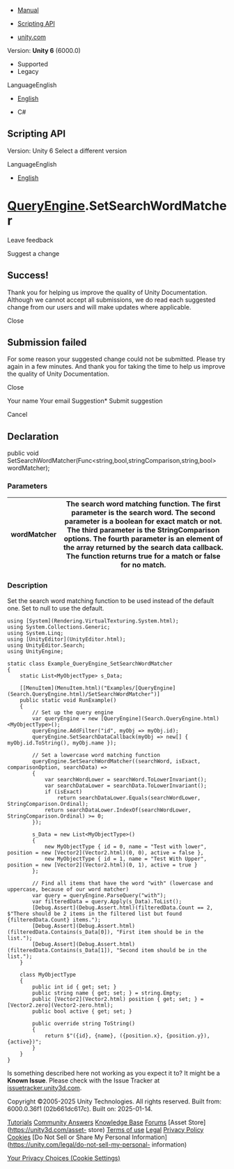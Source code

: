 [ ]()

  * [Manual](../Manual/index.html)
  * [Scripting API](../ScriptReference/index.html)

  * [unity.com](https://unity.com/)

Version: **Unity 6** (6000.0)

  * Supported
  * Legacy

LanguageEnglish

  * [English]()

  * C#

[ ](https://docs.unity3d.com)

## Scripting API

Version: Unity 6 Select a different version

LanguageEnglish

  * [English]()

#  [QueryEngine<T0>](Search.QueryEngine_1.html).SetSearchWordMatcher

Leave feedback

Suggest a change

## Success!

Thank you for helping us improve the quality of Unity Documentation. Although
we cannot accept all submissions, we do read each suggested change from our
users and will make updates where applicable.

Close

## Submission failed

For some reason your suggested change could not be submitted. Please <a>try
again</a> in a few minutes. And thank you for taking the time to help us
improve the quality of Unity Documentation.

Close

Your name Your email Suggestion* Submit suggestion

Cancel

[ ]()

## Declaration

public void
SetSearchWordMatcher(Func<string,bool,stringComparison,string,bool>
wordMatcher);

### Parameters

wordMatcher | The search word matching function. The first parameter is the search word. The second parameter is a boolean for exact match or not. The third parameter is the StringComparison options. The fourth parameter is an element of the array returned by the search data callback. The function returns true for a match or false for no match.  
---|---  
  
### Description

Set the search word matching function to be used instead of the default one.
Set to null to use the default.

    
    
    using [System](Rendering.VirtualTexturing.System.html);
    using System.Collections.Generic;
    using System.Linq;
    using [UnityEditor](UnityEditor.html);
    using UnityEditor.Search;
    using UnityEngine;
    
    static class Example_QueryEngine_SetSearchWordMatcher
    {
        static List<MyObjectType> s_Data;
    
        [[MenuItem](MenuItem.html)("Examples/[QueryEngine](Search.QueryEngine.html)/SetSearchWordMatcher")]
        public static void RunExample()
        {
            // Set up the query engine
            var queryEngine = new [QueryEngine](Search.QueryEngine.html)<MyObjectType>();
            queryEngine.AddFilter("id", myObj => myObj.id);
            queryEngine.SetSearchDataCallback(myObj => new[] { myObj.id.ToString(), myObj.name });
    
            // Set a lowercase word matching function
            queryEngine.SetSearchWordMatcher((searchWord, isExact, comparisonOption, searchData) =>
            {
                var searchWordLower = searchWord.ToLowerInvariant();
                var searchDataLower = searchData.ToLowerInvariant();
                if (isExact)
                    return searchDataLower.Equals(searchWordLower, StringComparison.Ordinal);
                return searchDataLower.IndexOf(searchWordLower, StringComparison.Ordinal) >= 0;
            });
    
            s_Data = new List<MyObjectType>()
            {
                new MyObjectType { id = 0, name = "Test with lower", position = new [Vector2](Vector2.html)(0, 0), active = false },
                new MyObjectType { id = 1, name = "Test With Upper", position = new [Vector2](Vector2.html)(0, 1), active = true }
            };
    
            // Find all items that have the word "with" (lowercase and uppercase, because of our word matcher)
            var query = queryEngine.ParseQuery("with");
            var filteredData = query.Apply(s_Data).ToList();
            [Debug.Assert](Debug.Assert.html)(filteredData.Count == 2, $"There should be 2 items in the filtered list but found {filteredData.Count} items.");
            [Debug.Assert](Debug.Assert.html)(filteredData.Contains(s_Data[0]), "First item should be in the list.");
            [Debug.Assert](Debug.Assert.html)(filteredData.Contains(s_Data[1]), "Second item should be in the list.");
        }
    
        class MyObjectType
        {
            public int id { get; set; }
            public string name { get; set; } = string.Empty;
            public [Vector2](Vector2.html) position { get; set; } = [Vector2.zero](Vector2-zero.html);
            public bool active { get; set; }
    
            public override string ToString()
            {
                return $"({id}, {name}, ({position.x}, {position.y}), {active})";
            }
        }
    }
    

Is something described here not working as you expect it to? It might be a
**Known Issue**. Please check with the Issue Tracker at
[issuetracker.unity3d.com](https://issuetracker.unity3d.com).

Copyright ©2005-2025 Unity Technologies. All rights reserved. Built from:
6000.0.36f1 (02b661dc617c). Built on: 2025-01-14.

[Tutorials](https://unity3d.com/learn) [Community
Answers](https://answers.unity3d.com) [Knowledge
Base](https://support.unity3d.com/hc/en-us)
[Forums](https://forum.unity3d.com) [Asset Store](https://unity3d.com/asset-
store) [Terms of use](https://docs.unity3d.com/Manual/TermsOfUse.html)
[Legal](https://unity.com/legal) [Privacy
Policy](https://unity.com/legal/privacy-policy)
[Cookies](https://unity.com/legal/cookie-policy) [Do Not Sell or Share My
Personal Information](https://unity.com/legal/do-not-sell-my-personal-
information)

[Your Privacy Choices (Cookie Settings)](javascript:void\(0\);)

